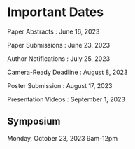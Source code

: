 # Important Dates

Paper Abstracts
: June 16, 2023

Paper Submissions
: June 23, 2023

Author Notifications
: July 25, 2023

Camera-Ready Deadline
: August 8, 2023

Poster Submission
: August 17, 2023

Presentation Videos
: September 1, 2023

## Symposium

Monday, October 23, 2023
9am-12pm


